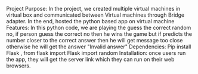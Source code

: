 Project Purpose: In the project, we created multiple virtual machines in virtual box and  communicated between Virtual machines through Bridge adapter. In the end, hosted the python based app on virtual machine
Features: In this python code, we are  playing the guess the correct  random no, if person guess the correct  no then he wins the game but if  predicts the number closer to the correct answer then he will get message too close otherwise he will get the answer "Invalid answer"
Dependencies: Pip install Flask , from flask import Flask
import random
Installation: once users run the app, they will get the server link which they can run on their web browsers.
